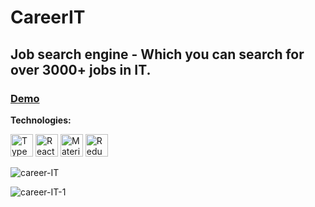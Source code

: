 # CareerIT

##  Job search engine - Which you can search for over 3000+ jobs in IT.
### [Demo](https://careerit-8c367.web.app/)
**Technologies:**

<p align="left">
                                <a href="https://www.typescriptlang.org/" target="_blank" rel="noreferrer"><img src="https://raw.githubusercontent.com/danielcranney/readme-generator/main/public/icons/skills/typescript-colored.svg" width="36" height="36" alt="TypeScript" /></a>
                                <a href="https://reactjs.org/" target="_blank" rel="noreferrer"><img src="https://raw.githubusercontent.com/danielcranney/readme-generator/main/public/icons/skills/react-colored.svg" width="36" height="36" alt="React" /></a>
                                <a href="https://mui.com/" target="_blank" rel="noreferrer"><img src="https://raw.githubusercontent.com/danielcranney/readme-generator/main/public/icons/skills/materialui-colored.svg" width="36" height="36" alt="Material UI" /></a>
                                <a href="https://redux.js.org/" target="_blank" rel="noreferrer"><img src="https://raw.githubusercontent.com/danielcranney/readme-generator/main/public/icons/skills/redux-colored.svg" width="36" height="36" alt="Redux" /></a>
                    </p>
                    
![career-IT](https://user-images.githubusercontent.com/69676883/168904631-0d72d71f-e026-428b-86b4-c757d13183c7.png)


![career-IT-1](https://user-images.githubusercontent.com/69676883/168904831-2d871b6a-85eb-4c87-8cd5-03a6bab3590c.png)

